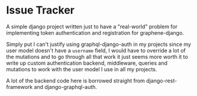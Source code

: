 # Issue Tracker

A simple django project written just to have a "real-world" problem for implementing
token authentication and registration for graphene-django.

Simply put I can't justify using graphql-django-auth in my projects since my user
model doesn't have a `username` field, I would have to override a lot of the
mutations and to go through all that work it just seems more worth it to write
up custom authentication backend, middleware, queries and mutations to work with
the user model I use in all my projects.

A lot of the backend code here is borrowed straight from django-rest-framework and 
django-graphql-auth.
